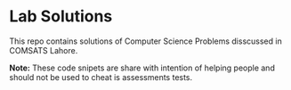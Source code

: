 # Lab Solutions

This repo contains solutions of Computer Science Problems disscussed in COMSATS Lahore.

**Note:** These code snipets are share with intention of helping people and should not be used to cheat is assessments tests.
